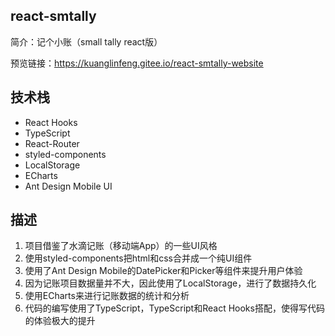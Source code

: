 ## react-smtally

简介：记个小账（small tally react版）

预览链接：https://kuanglinfeng.gitee.io/react-smtally-website

## 技术栈

- React Hooks
- TypeScript
- React-Router
- styled-components
- LocalStorage
- ECharts
- Ant Design Mobile UI

## 描述

1. 项目借鉴了水滴记账（移动端App）的一些UI风格
2. 使用styled-components把html和css合并成一个纯UI组件
3. 使用了Ant Design Mobile的DatePicker和Picker等组件来提升用户体验
4. 因为记账项目数据量并不大，因此使用了LocalStorage，进行了数据持久化
5. 使用ECharts来进行记账数据的统计和分析
6. 代码的编写使用了TypeScript，TypeScript和React Hooks搭配，使得写代码的体验极大的提升
